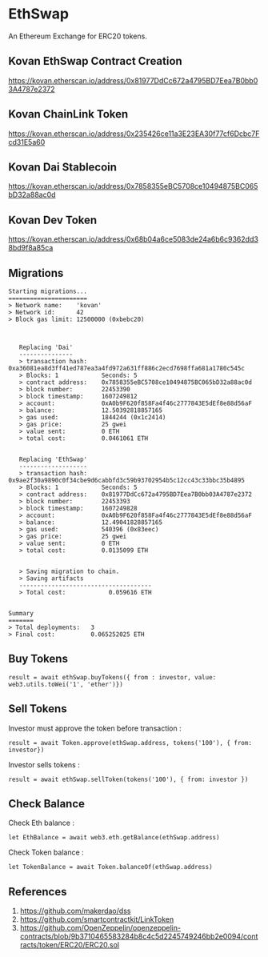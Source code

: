 # EthSwap

An Ethereum Exchange for ERC20 tokens.

## Kovan EthSwap Contract Creation

https://kovan.etherscan.io/address/0x81977DdCc672a4795BD7Eea7B0bb03A4787e2372

## Kovan ChainLink Token

https://kovan.etherscan.io/address/0x235426ce11a3E23EA30f77cf6Dcbc7Fcd31E5a60


## Kovan Dai Stablecoin

https://kovan.etherscan.io/address/0x7858355eBC5708ce10494875BC065bD32a88ac0d

## Kovan Dev Token

https://kovan.etherscan.io/address/0x68b04a6ce5083de24a6b6c9362dd38bd9f8a85ca


## Migrations

```
Starting migrations...
======================
> Network name:    'kovan'
> Network id:      42
> Block gas limit: 12500000 (0xbebc20)



   Replacing 'Dai'
   ---------------
   > transaction hash:    0xa36081ea8d3ff41ed787ea3a4fd972a631ff886c2ecd7698ffa681a1780c545c
   > Blocks: 1            Seconds: 5
   > contract address:    0x7858355eBC5708ce10494875BC065bD32a88ac0d
   > block number:        22453390
   > block timestamp:     1607249812
   > account:             0xA0b9F620f858Fa4f46c2777843E5dEf8e88d56aF
   > balance:             12.50392818857165
   > gas used:            1844244 (0x1c2414)
   > gas price:           25 gwei
   > value sent:          0 ETH
   > total cost:          0.0461061 ETH


   Replacing 'EthSwap'
   -------------------
   > transaction hash:    0x9ae2f30a9890c0f34cbe9d6cabbfd3c59b93702954b5c12cc43c33bbc35b4895
   > Blocks: 1            Seconds: 5
   > contract address:    0x81977DdCc672a4795BD7Eea7B0bb03A4787e2372
   > block number:        22453393
   > block timestamp:     1607249828
   > account:             0xA0b9F620f858Fa4f46c2777843E5dEf8e88d56aF
   > balance:             12.49041828857165
   > gas used:            540396 (0x83eec)
   > gas price:           25 gwei
   > value sent:          0 ETH
   > total cost:          0.0135099 ETH


   > Saving migration to chain.
   > Saving artifacts
   -------------------------------------
   > Total cost:            0.059616 ETH


Summary
=======
> Total deployments:   3
> Final cost:          0.065252025 ETH

```

## Buy Tokens

```result = await ethSwap.buyTokens({ from : investor, value: web3.utils.toWei('1', 'ether')}) ```

## Sell Tokens

Investor must approve the token before transaction :

```result = await Token.approve(ethSwap.address, tokens('100'), { from: investor})```

Investor sells tokens :

```result = await ethSwap.sellToken(tokens('100'), { from: investor })```

## Check Balance

Check Eth balance :

```let EthBalance = await web3.eth.getBalance(ethSwap.address)```


Check Token balance :

```let TokenBalance = await Token.balanceOf(ethSwap.address)```

## References 

1. https://github.com/makerdao/dss
2. https://github.com/smartcontractkit/LinkToken
3. https://github.com/OpenZeppelin/openzeppelin-contracts/blob/9b3710465583284b8c4c5d2245749246bb2e0094/contracts/token/ERC20/ERC20.sol
